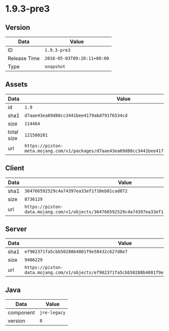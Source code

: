# 1.9.3-pre3

## Version

|**Data**        | **Value**                 |
|----------------|-------------------------|
| ID   | ```1.9.3-pre3```   |
| Release Time   | ```2016-05-03T09:28:11+00:00```   |
| Type   | ```snapshot```   |

## Assets

|**Data**        | **Value**                 |
|----------------|-------------------------|
| id   | ```1.9```   |
| sha1   | ```d7aae43ea69d80cc3441bee4179abd791f6534cd```   |
| size   | ```114464```   |
| total size  | ```121580281```  |
| url       | ```https://piston-meta.mojang.com/v1/packages/d7aae43ea69d80cc3441bee4179abd791f6534cd/1.9.json``` |

## Client

|**Data**        | **Value**                 |
|----------------|-------------------------|
| sha1   | ```364766592529c4a74397ea33ef1f10eb01cad872```   |
| size   | ```8736129```   |
| url       | ```https://piston-data.mojang.com/v1/objects/364766592529c4a74397ea33ef1f10eb01cad872/client.jar``` |

## Server

|**Data**        | **Value**                 |
|----------------|-------------------------|
| sha1   | ```ef902371fa5cbb50288b4801f9e58432c627d8e7```   |
| size   | ```9406229```   |
| url       | ```https://piston-data.mojang.com/v1/objects/ef902371fa5cbb50288b4801f9e58432c627d8e7/server.jar``` |

## Java

|**Data**        | **Value**                 |
|----------------|-------------------------|
| component   | ```jre-legacy```   |
| version   | ```8```   |